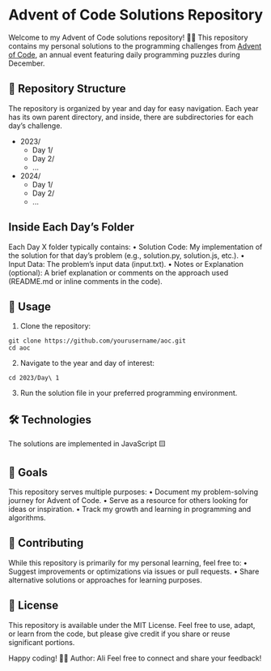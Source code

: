 # Advent of Code Solutions Repository

Welcome to my Advent of Code solutions repository! 🎄✨ This repository contains my personal solutions to the programming challenges from [Advent of Code](https://adventofcode.com/), an annual event featuring daily programming puzzles during December.

## 📂 Repository Structure

The repository is organized by year and day for easy navigation. Each year has its own parent directory, and inside, there are subdirectories for each day’s challenge.

- 2023/
  - Day 1/
  - Day 2/
  - ...
- 2024/
  - Day 1/
  - Day 2/
  - ...

## Inside Each Day’s Folder

Each Day X folder typically contains:
	•	Solution Code: My implementation of the solution for that day’s problem (e.g., solution.py, solution.js, etc.).
	•	Input Data: The problem’s input data (input.txt).
	•	Notes or Explanation (optional): A brief explanation or comments on the approach used (README.md or inline comments in the code).

## 🚀 Usage

  1. Clone the repository:

    git clone https://github.com/yourusername/aoc.git
    cd aoc

  2. Navigate to the year and day of interest:

    cd 2023/Day\ 1
    

  3. Run the solution file in your preferred programming environment.


## 🛠️ Technologies

The solutions are implemented in JavaScript 🟨

## 🎯 Goals

This repository serves multiple purposes:
	•	Document my problem-solving journey for Advent of Code.
	•	Serve as a resource for others looking for ideas or inspiration.
	•	Track my growth and learning in programming and algorithms.

## 🙌 Contributing

While this repository is primarily for my personal learning, feel free to:
	•	Suggest improvements or optimizations via issues or pull requests.
	•	Share alternative solutions or approaches for learning purposes.

## 📜 License

This repository is available under the MIT License. Feel free to use, adapt, or learn from the code, but please give credit if you share or reuse significant portions.

Happy coding! 🎄✨
Author: Ali
Feel free to connect and share your feedback!
